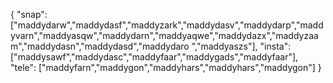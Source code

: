 {
  "snap":  ["maddydarw","maddydasf","maddyzark","maddydasv","maddydarp","maddyvarn","maddyasqw","maddydarn","maddyaqwe","maddydazx","maddyzaam","maddydasn","maddydasd","maddydaro ","maddyaszs"],
  "insta": ["maddysawf","maddydasc","maddyfaar","maddygads","maddyfaar"],
  "tele":  ["maddyfarn","maddygon","maddyhars","maddyhars","maddygon"]
}
